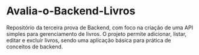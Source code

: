 # Avalia-o-Backend-Livros
Repositório da terceira prova de Backend, com foco na criação de uma API simples para gerenciamento de livros. O projeto permite adicionar, listar, editar e excluir livros, sendo uma aplicação básica para prática de conceitos de backend.
